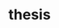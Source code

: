 # thesis

 [RC电路的理解]: https://github.com/kokowhen/thesis/blob/main/notes/RC%E7%94%B5%E8%B7%AF%E7%9A%84%E7%90%86%E8%A7%A3.md

